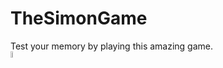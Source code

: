 # TheSimonGame
Test your memory by playing this amazing game.
<br>
<a href="https://rht-21.github.io/TheSimonGame"><img src="https://img.shields.io/badge/-Play-orange" height = 5% width = 5%  alt="Play"></a>
